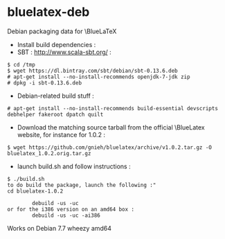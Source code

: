 bluelatex-deb
=============

Debian packaging data for \BlueLaTeX

- Install build dependencies :
 - SBT : http://www.scala-sbt.org/ :
```shell
$ cd /tmp
$ wget https://dl.bintray.com/sbt/debian/sbt-0.13.6.deb
# apt-get install --no-install-recommends openjdk-7-jdk zip
# dpkg -i sbt-0.13.6.deb
```
 - Debian-related build stuff :
```shell
# apt-get install --no-install-recommends build-essential devscripts debhelper fakeroot dpatch quilt
```
- Download the matching source tarball from the official \BlueLatex website, for instance for 1.0.2 :
```shell
$ wget https://github.com/gnieh/bluelatex/archive/v1.0.2.tar.gz -O bluelatex_1.0.2.orig.tar.gz
```
- launch build.sh and follow instructions :
```shell
$ ./build.sh
to do build the package, launch the following :"
cd bluelatex-1.0.2

        debuild -us -uc
or for the i386 version on an amd64 box :
        debuild -us -uc -ai386
```

Works on Debian 7.7 wheezy amd64
